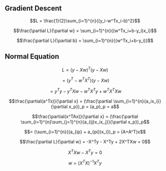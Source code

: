 ## Gradient Descent

$$L = \frac{1}{2}\sum_{i=1}^{n}{(y_i-w^Tx_i-b)^2}$$

$$\frac{\partial L}{\partial w} = \sum_{i=1}^{n}{(w^Tx_i+b-y_i)x_i}$$

$$\frac{\partial L}{\partial b} = \sum_{i=1}^{n}{(w^Tx_i+b-y_i)}$$

## Normal Equation

$$L = (y-Xw)^T(y-Xw)$$

$$=(y^T-w^TX^T)(y-Xw)$$

$$=y^Ty-y^TXw-w^TX^Ty+w^TX^TXw$$

$$\frac{\partial(a^Tx)}{\partial x} = (\frac{\partial \sum_{i=1}^{n}{a_ix_i}}{\partial x_p})_p = (a_p)_p = a$$

$$\frac{\partial(x^TAx)}{\partial x} = (\frac{\partial \sum_{i=1}^{n}\sum_{j=1}^{n}{a_{ij}x_ix_j}}{\partial x_p})_p$$

$$= (\sum_{i=1}^{n}{(a_{ip} + a_{pi})x_i})_p = (A+A^T)x$$

$$\frac{\partial L}{\partial w} = -X^Ty - X^Ty + 2X^TXw = 0$$

$$X^TXw - X^Ty = 0$$

$$w = (X^TX)^{-1}X^Ty$$
